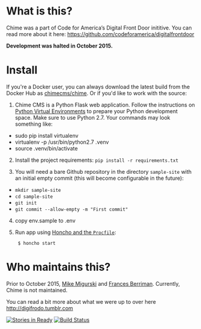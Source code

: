 # What is this?

Chime was a part of Code for America’s Digital Front Door inititive.  You can read more about it here: https://github.com/codeforamerica/digitalfrontdoor

**Development was halted in October 2015.**

# Install

If you're a Docker user, you can always download the latest build from the Docker Hub as [chimecms/chime](https://hub.docker.com/r/chimecms/chime). Or if you'd like to work with
the source:

1. Chime CMS is a Python Flask web application. Follow the instructions on
   [Python Virtual Environments](https://github.com/codeforamerica/howto/blob/master/Python-Virtualenv.md)
   to prepare your Python development space. Make sure to use Python 2.7. Your commands may look something like:
 + sudo pip install virtualenv
 + virtualenv -p /usr/bin/python2.7 .venv
 + source .venv/bin/activate

2. Install the project requirements: `pip install -r requirements.txt`

3. You will need a bare Github repository in the directory `sample-site` with an initial empty commit
   (this will become configurable in the future):
 + `mkdir sample-site`
 + `cd sample-site`
 + `git init`
 + `git commit --allow-empty -m "First commit"`

4. copy env.sample to .env

5. Run app using [Honcho and the `Procfile`](https://github.com/codeforamerica/howto/blob/master/Procfile.md):

        $ honcho start

# Who maintains this?

Prior to October 2015, [Mike Migurski](http://github.com/migurski) and [Frances Berriman](http://github.com/phae). Currently, Chime is not maintained.

You can read a bit more about what we were up to over here http://digifrodo.tumblr.com

[![Stories in Ready](https://badge.waffle.io/chimecms/chime.svg?label=current-sprint&title=WorkingOn)](http://waffle.io/chimecms/chime)
[![Build Status](https://travis-ci.org/chimecms/chime.svg?branch=master)](https://travis-ci.org/chimecms/chime)
